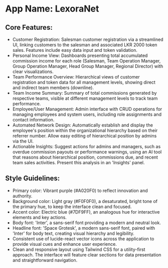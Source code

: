 # **App Name**: LexoraNet

## Core Features:

- Customer Registration: Salesman customer registration via a streamlined UI, linking customers to the salesman and associated LKR 2000 token sales. Features include easy data input and token validation.
- Personal Income View: Dashboards presenting total accumulated commission income for each role (Salesman, Team Operation Manager, Group Operation Manager, Head Group Manager, Regional Director) with clear visualizations.
- Team Performance Overview: Hierarchical views of customer registration and token data for all management levels, showing direct and indirect team members (downline).
- Team Income Summary: Summary of total commissions generated by respective teams, visible at different management levels to track team performance.
- Employee/User Management: Admin interface with CRUD operations for managing employees and system users, including role assignments and contact information.
- Automated Network Design: Automatically establish and display the employee's position within the organizational hierarchy based on their referrer number. Allow easy editing of hierarchical position by admins via the UI.
- Actionable Insights: Suggest actions for admins and managers, such as overdue commission payouts or performance warnings, using an AI tool that reasons about hierarchical position, commissions due, and recent team sales activities. Present this analysis in an 'Insights' panel.

## Style Guidelines:

- Primary color: Vibrant purple (#A020F0) to reflect innovation and authority.
- Background color: Light gray (#F0F0F0), a desaturated, bright tone of the primary hue, to keep the interface clean and focused.
- Accent color: Electric blue (#7DF9FF), an analogous hue for interactive elements and key actions.
- Body font: 'Inter', a sans-serif font providing a modern and neutral look.
- Headline font: 'Space Grotesk', a modern sans-serif font, paired with 'Inter' for body text, creating visual hierarchy and legibility.
- Consistent use of lucide-react vector icons across the application to provide visual cues and enhance user experience.
- Clean and responsive layout using Tailwind CSS for a utility-first approach. The interface will feature clear sections for data presentation and straightforward navigation.
